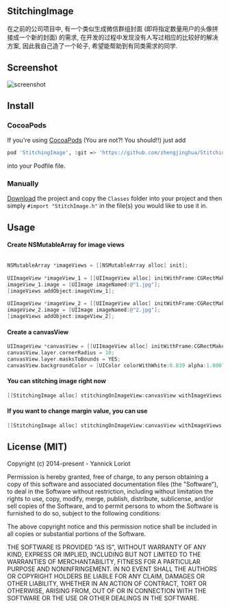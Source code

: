 ## StitchingImage
在之前的公司项目中, 有一个类似生成微信群组封面 (即将指定数量用户的头像拼接成一个新的封面) 的需求, 在开发的过程中发现没有人写过相应的比较好的解决方案, 因此我自己造了一个轮子, 希望能帮助到有同类需求的同学.

## Screenshot
![screenshot](http://7xnfdc.com1.z0.glb.clouddn.com/stitchingImageScreenshot.png?imageView2/2/w/375)


## Install

### CocoaPods
If you're using [CocoaPods](http://cocoapods.org/) (You are not?! You should!!) just add

``` bash
pod 'StitchingImage', :git => 'https://github.com/zhengjinghua/StitchingImage.git'
```
into your Podfile file.

### Manually

[Download](https://github.com//zhengjinghua/StitchingImage/archive/master.zip) the project and copy the `Classes` folder into your project and then simply `#import "StitchImage.h"` in the file(s) you would like to use it in.

## Usage

#### Create NSMutableArray for image views

```objective-c

NSMutableArray *imageViews = [[NSMutableArray alloc] init];
    
UIImageView *imageView_1 = [[UIImageView alloc] initWithFrame:CGRectMake(0, 0, 50, 50)];
imageView_1.image = [UIImage imageNamed:@"1.jpg"];
[imageViews addObject:imageView_1];
    
UIImageView *imageView_2 = [[UIImageView alloc] initWithFrame:CGRectMake(0, 0, 50, 50)];
imageView_2.image = [UIImage imageNamed:@"2.jpg"];
[imageViews addObject:imageView_2];

```

#### Create a canvasView

```objective-c
UIImageView *canvasView = [[UIImageView alloc] initWithFrame:CGRectMake(0, 0, 100, 100)];
canvasView.layer.cornerRadius = 10;
canvasView.layer.masksToBounds = YES;
canvasView.backgroundColor = [UIColor colorWithWhite:0.839 alpha:1.000];
```

#### You can stitching image right now

```objective-c   
[[StitchingImage alloc] stitchingOnImageView:canvasView withImageViews:imageViews];
```

#### If you want to change margin value, you can use
```objective-c  
[[StitchingImage alloc] stitchingOnImageView:canvasView withImageViews:imageViews marginValue:15.0f]
```

## License (MIT)

Copyright (c) 2014-present - Yannick Loriot

Permission is hereby granted, free of charge, to any person obtaining a copy
of this software and associated documentation files (the "Software"), to deal
in the Software without restriction, including without limitation the rights
to use, copy, modify, merge, publish, distribute, sublicense, and/or sell
copies of the Software, and to permit persons to whom the Software is
furnished to do so, subject to the following conditions:

The above copyright notice and this permission notice shall be included in
all copies or substantial portions of the Software.

THE SOFTWARE IS PROVIDED "AS IS", WITHOUT WARRANTY OF ANY KIND, EXPRESS OR
IMPLIED, INCLUDING BUT NOT LIMITED TO THE WARRANTIES OF MERCHANTABILITY,
FITNESS FOR A PARTICULAR PURPOSE AND NONINFRINGEMENT. IN NO EVENT SHALL THE
AUTHORS OR COPYRIGHT HOLDERS BE LIABLE FOR ANY CLAIM, DAMAGES OR OTHER
LIABILITY, WHETHER IN AN ACTION OF CONTRACT, TORT OR OTHERWISE, ARISING FROM,
OUT OF OR IN CONNECTION WITH THE SOFTWARE OR THE USE OR OTHER DEALINGS IN
THE SOFTWARE.


